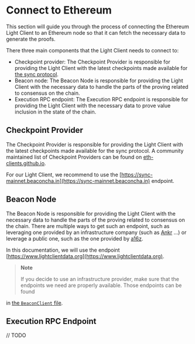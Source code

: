 # Connect to Ethereum

This section will guide you through the process of connecting the Ethereum Light Client to an Ethereum node so that it
can
fetch the necessary data to generate the proofs.

There three main components that the Light Client needs to connect to:

- Checkpoint provider: The Checkpoint Provider is responsible for providing the Light Client with the latest checkpoints
  made available
  for [the sync protocol](https://github.com/ethereum/consensus-specs/blob/v1.4.0/specs/altair/light-client/sync-protocol.md).
- Beacon node: The Beacon Node is responsible for providing the Light Client with the necessary data to handle the parts
  of the proving related to consensus on the chain.
- Execution RPC endpoint: The Execution RPC endpoint is responsible for providing the Light Client with the necessary
  data to prove value inclusion in the state of the chain.

## Checkpoint Provider

The Checkpoint Provider is responsible for providing the Light Client with the latest checkpoints made available for the
sync protocol. A community maintained list of Checkpoint Providers can be found
on [eth-clients.github.io](https://eth-clients.github.io/checkpoint-sync-endpoints/).

For our Light Client, we recommend to use the [https://sync-mainnet.beaconcha.in](https://sync-mainnet.beaconcha.in)
endpoint.

## Beacon Node

The Beacon Node is responsible for providing the Light Client with the necessary data to handle the parts of the proving
related to consensus on the chain. There are multiple ways to get such an endpoint, such as leveraging one provided by
an
infrastructure company (such as [Ankr](https://www.ankr.com/docs/rpc-service/chains/chains-api/eth-beacon/) ...) or
leverage
a public one, such as the one provided by [a16z](https://www.lightclientdata.org).

In this documentation, we will use the endpoint [https://www.lightclientdata.org](https://www.lightclientdata.org).

> **Note**
>
> If you decide to use an infrastructure provider, make sure that the endpoints we need are properly available. Those
> endpoints can be found
>
in [the `BeaconClient` file](https://github.com/lurk-lab/zk-light-clients/tree/dev/ethereum/light-client/src/client/beacon.rs).

## Execution RPC Endpoint

// TODO